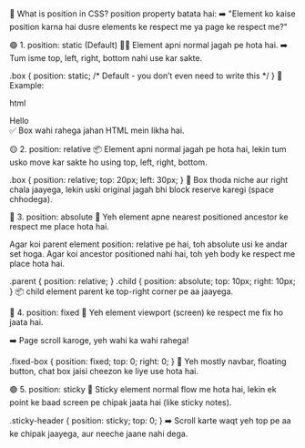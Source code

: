🔰 What is position in CSS?
position property batata hai:
➡️ "Element ko kaise position karna hai dusre elements ke respect me ya page ke respect me?"

🟢 1. position: static (Default)
🧍‍♂️ Element apni normal jagah pe hota hai.
➡️ Tum isme top, left, right, bottom nahi use kar sakte.




.box {
  position: static; /* Default - you don’t even need to write this */
}
🔸 Example:

html


<div class="box">Hello</div>
✅ Box wahi rahega jahan HTML mein likha hai.

🟡 2. position: relative
📦 Element apni normal jagah pe hota hai, lekin tum usko move kar sakte ho using top, left, right, bottom.




.box {
  position: relative;
  top: 20px;
  left: 30px;
}
🧭 Box thoda niche aur right chala jaayega, lekin uski original jagah bhi block reserve karegi (space chhodega).

🔴 3. position: absolute
📌 Yeh element apne nearest positioned ancestor ke respect me place hota hai.

Agar koi parent element position: relative pe hai, toh absolute usi ke andar set hoga.
Agar koi ancestor positioned nahi hai, toh yeh body ke respect me place hota hai.




.parent {
  position: relative;
}
.child {
  position: absolute;
  top: 10px;
  right: 10px;
}
📦 child element parent ke top-right corner pe aa jaayega.

🔵 4. position: fixed
📌 Yeh element viewport (screen) ke respect me fix ho jaata hai.

➡️ Page scroll karoge, yeh wahi ka wahi rahega!




.fixed-box {
  position: fixed;
  top: 0;
  right: 0;
}
🧷 Yeh mostly navbar, floating button, chat box jaisi cheezon ke liye use hota hai.

🟣 5. position: sticky
🧲 Sticky element normal flow me hota hai, lekin ek point ke baad screen pe chipak jaata hai (like sticky notes).




.sticky-header {
  position: sticky;
  top: 0;
}
➡️ Scroll karte waqt yeh top pe aa ke chipak jaayega, aur neeche jaane nahi dega.

